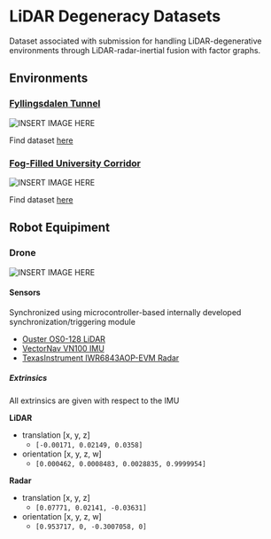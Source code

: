 # LiDAR Degeneracy Datasets

Dataset associated with submission for handling LiDAR-degenerative environments through LiDAR-radar-inertial fusion with factor graphs.

## Environments

### [Fyllingsdalen Tunnel](https://maps.app.goo.gl/Crj1o13NznuE5fZn8)

![INSERT IMAGE HERE](image.png)

Find dataset [here]()

### [Fog-Filled University Corridor](https://maps.app.goo.gl/V5ZfTVAy4xxQHPzs5)

![INSERT IMAGE HERE](image.png)

Find dataset [here]()

## Robot Equipiment

### Drone

![INSERT IMAGE HERE](image.png)

#### Sensors

Synchronized using microcontroller-based internally developed synchronization/triggering module

- [Ouster OS0-128 LiDAR](https://ouster.com/products/scanning-lidar/os0-sensor/)
- [VectorNav VN100 IMU](https://www.vectornav.com/products/detail/vn-100)
- [TexasInstrument IWR6843AOP-EVM Radar](https://www.ti.com/tool/IWR6843AOPEVM)

##### Extrinsics

All extrinsics are given with respect to the IMU

**LiDAR**
- translation [x, y, z]
  - `[-0.00171, 0.02149, 0.0358]`
- orientation [x, y, z, w]
  - `[0.000462, 0.0008483, 0.0028835, 0.9999954]`

**Radar**
- translation [x, y, z]
  - `[0.07771, 0.02141, -0.03631]`
- orientation [x, y, z, w]
  - `[0.953717, 0, -0.3007058, 0]`
